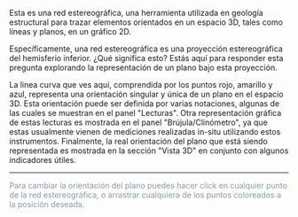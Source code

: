 Esta es una red estereográfica, una herramienta utilizada en geología estructural para trazar elementos orientados en un espacio 3D, tales como líneas y planos, en un gráfico 2D.

Específicamente, una red estereográfica es una proyección estereográfica del hemisferio inferior. ¿Qué significa esto? Estás aquí para responder esta pregunta explorando la representación de un plano bajo esta proyección.

La linea curva que ves aquí, comprendida por los puntos rojo, amarillo y azul, representa una orientación singular y única de un plano en el espacio 3D. Esta orientación puede ser definida por varias notaciones, algunas de las cuales se muestran en el panel "Lecturas". Otra representación gráfica de estas lecturas es mostrada en el panel "Brújula/Clinómetro", ya que estas usualmente vienen de mediciones realizadas in-situ utilizando estos instrumentos. Finalmente, la real orientación del plano que está siendo representada es mostrada en la sección "Vista 3D" en conjunto con algunos indicadores útiles.

<hr/>

<span style="color:#8a98a7">
Para cambiar la orientación del plano puedes hacer click en cualquier punto de la red estereográfica, o arrastrar cualquiera de los puntos coloreados a la posición deseada.
</span>
